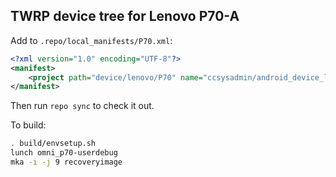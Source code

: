 ## TWRP device tree for Lenovo P70-A

Add to `.repo/local_manifests/P70.xml`:

```xml
<?xml version="1.0" encoding="UTF-8"?>
<manifest>
	<project path="device/lenovo/P70" name="ccsysadmin/android_device_lenovo_P70-TWRP" remote="github" revision="android-5.1" />
</manifest>
```

Then run `repo sync` to check it out.

To build:

```sh
. build/envsetup.sh
lunch omni_p70-userdebug
mka -i -j 9 recoveryimage
```